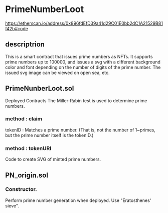 # PrimeNumberLoot
https://etherscan.io/address/0x896fdEfD39a41d29C01E0bb2dC1A21529B81f42b#code

## descriptrion

This is a smart contract that issues prime numbers as NFTs.
It supports prime numbers up to 100000, and issues a svg with a different background color and font depending on the number of digits of the prime number.
The issued svg image can be viewed on open sea, etc.

## PrimeNunberLoot.sol
Deployed Contracts
The Miller-Rabin test is used to determine prime numbers.

### method : claim
tokenID : Matches a prime number. (That is, not the number of 1~primes, but the prime number itself is the tokenID.)

### method : tokenURI
Code to create SVG of minted prime numbers.


## PN_origin.sol
### Constructor.
Perform prime number generation when deployed. Use "Eratosthenes' sieve".




